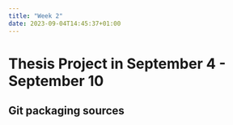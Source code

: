 ```yaml
---
title: "Week 2"
date: 2023-09-04T14:45:37+01:00
---
```


# Thesis Project in September 4 - September 10

## Git packaging sources
